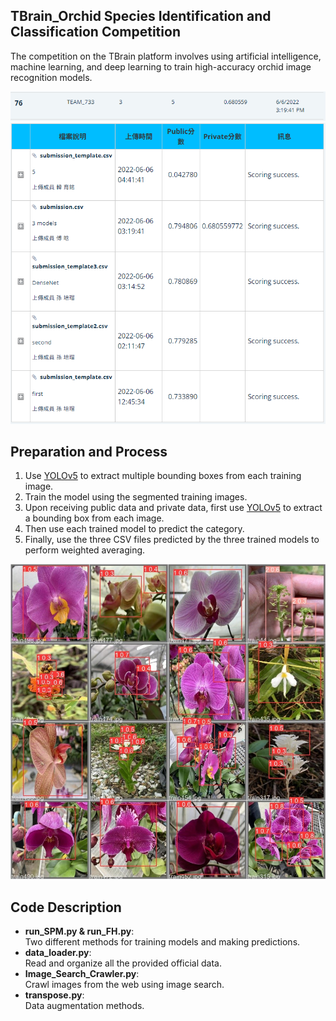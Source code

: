 ## TBrain_Orchid Species Identification and Classification Competition
The competition on the TBrain platform involves using artificial intelligence, machine learning, and deep learning to train high-accuracy orchid image recognition models.  

![show6 Image](data/show6.PNG)
![show5 Image](data/show5.PNG)

## Preparation and Process

1. Use [YOLOv5](https://github.com/ultralytics/yolov5) to extract multiple bounding boxes from each training image.
2. Train the model using the segmented training images.
3. Upon receiving public data and private data, first use [YOLOv5](https://github.com/ultralytics/yolov5) to extract a bounding box from each image. 
4. Then use each trained model to predict the category.
5. Finally, use the three CSV files predicted by the three trained models to perform weighted averaging.

![show1 Image](data/show1.jpg)

## Code Description

- **run_SPM.py & run_FH.py**:  
  Two different methods for training models and making predictions.
- **data_loader.py**:  
  Read and organize all the provided official data.
- **Image_Search_Crawler.py**:  
  Crawl images from the web using image search.
- **transpose.py**:  
  Data augmentation methods.
